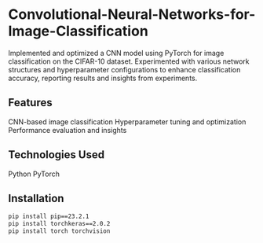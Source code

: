# Convolutional-Neural-Networks-for-Image-Classification
Implemented and optimized a CNN model using PyTorch for image classification on the CIFAR-10 dataset. Experimented with various network structures and hyperparameter configurations to enhance classification accuracy, reporting results and insights from experiments.

## Features
CNN-based image classification
Hyperparameter tuning and optimization
Performance evaluation and insights

## Technologies Used
Python
PyTorch

## Installation
```bash
pip install pip==23.2.1
pip install torchkeras==2.0.2
pip install torch torchvision
